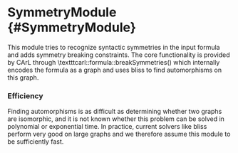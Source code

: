 # SymmetryModule {#SymmetryModule}

This module tries to recognize syntactic symmetries in the input formula and adds symmetry breaking constraints.
The core functionality is provided by CArL through \textttcarl::formula::breakSymmetries() which internally encodes the formula as a graph and uses bliss to find automorphisms on this graph.

### Efficiency
Finding automorphisms is as difficult as determining whether two graphs are isomorphic, and it is not known whether this problem can be solved in polynomial or exponential time.
In practice, current solvers like bliss perform very good on large graphs and we therefore assume this module to be sufficiently fast.
